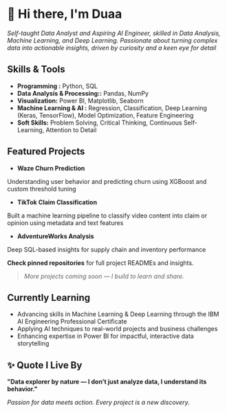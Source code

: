 # 👋 Hi there, I'm Duaa 

 
 *Self-taught Data Analyst and Aspiring AI Engineer, skilled in Data Analysis, Machine Learning, and Deep Learning. Passionate about turning complex data into actionable insights, driven by curiosity and a keen eye for detail*
 


 ##  Skills & Tools

- **Programming :** Python, SQL
- **Data Analysis & Processing::** Pandas, NumPy
- **Visualization:** Power BI, Matplotlib, Seaborn
- **Machine Learning & AI :**  Regression, Classification, Deep Learning (Keras, TensorFlow), Model Optimization, Feature Engineering
- **Soft Skills:** Problem Solving, Critical Thinking, Continuous Self-Learning, Attention to Detail

##  Featured Projects

- **Waze Churn Prediction**

Understanding user behavior and predicting churn using XGBoost and custom threshold tuning
 
- **TikTok Claim Classification**

Built a machine learning pipeline to classify video content into claim or opinion using metadata and text features
   
- **AdventureWorks Analysis**

Deep SQL-based insights for supply chain and inventory performance  



  **Check pinned repositories** for full project READMEs and insights.





> *More projects coming soon — I build to learn and share.*




## Currently Learning
- Advancing skills in Machine Learning & Deep Learning through the IBM AI Engineering Professional Certificate
- Applying AI techniques to real-world projects and business challenges  
- Enhancing expertise in Power BI for impactful, interactive data storytelling

## ✨ Quote I Live By

**"Data explorer by nature — I don’t just analyze data, I understand its behavior."**


 *Passion for data meets action. Every project is a new discovery.*

